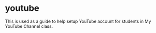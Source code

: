 # youtube
This is used as a guide to help setup YouTube account for students in My YouTube Channel class.
